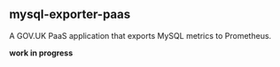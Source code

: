 ## mysql-exporter-paas

A GOV.UK PaaS application that exports MySQL metrics to Prometheus.

**work in progress**
